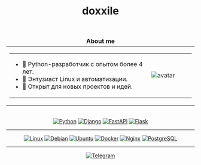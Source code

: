 <!-- 1. ЗАГОЛОВОК -->
<h1 align="center">doxxile</h1>

<br>

<!-- 2. БЛОК "ОБО МНЕ" С КАРТИНКОЙ -->
<div align="center">
  <table align="center">
    <thead align="center">
      <tr>
        <td><b>About me</b></td>
      </tr>
    </thead>
    <tbody>
      <tr>
        <td>
          <table>
            <tr>
              <td>
                <ul>
                  <li>🐍 Python-разработчик с опытом более 4 лет.</li>
                  <li>🐧 Энтузиаст Linux и автоматизации.</li>
                  <li>🚀 Открыт для новых проектов и идей.</li>
                </ul>
              </td>
              <td width="100px">
                <!-- СЮДА ВСТАВЬ ССЫЛКУ НА СВОЮ АВАТАРКУ -->
                <img src="https://avatars.githubusercontent.com/u/226453063?v=4" alt="avatar"/>
              </td>
            </tr>
          </table>
        </td>
      </tr>
    </tbody>
  </table>
</div>

<br>

<!-- 3. БЛОК ЯЗЫКОВ ПРОГРАММИРОВАНИЯ И ФРЕЙМВОРКОВ -->
<div align="center">
  <a href="#"><img alt="Python" src="https://img.shields.io/badge/Python-3776AB?style=for-the-badge&logo=python&logoColor=white"></a>
  <a href="#"><img alt="Django" src="https://img.shields.io/badge/Django-092E20?style=for-the-badge&logo=django&logoColor=white"></a>
  <a href="#"><img alt="FastAPI" src="https://img.shields.io/badge/FastAPI-009688?style=for-the-badge&logo=fastapi&logoColor=white"></a>
  <a href="#"><img alt="Flask" src="https://img.shields.io/badge/Flask-000000?style=for-the-badge&logo=flask&logoColor=white"></a>
</div>

<hr>

<!-- 4. БЛОК ОПЕРАЦИОННЫХ СИСТЕМ И ИНСТРУМЕНТОВ -->
<div align="center">
  <a href="#"><img alt="Linux" src="https://img.shields.io/badge/Linux-FCC624?style=for-the-badge&logo=linux&logoColor=black"></a>
  <a href="#"><img alt="Debian" src="https://img.shields.io/badge/Debian-A81D33?style=for-the-badge&logo=debian&logoColor=white"></a>
  <a href="#"><img alt="Ubuntu" src="https://img.shields.io/badge/Ubuntu-E95420?style=for-the-badge&logo=ubuntu&logoColor=white"></a>
  <a href="#"><img alt="Docker" src="https://img.shields.io/badge/Docker-2496ED?style=for-the-badge&logo=docker&logoColor=white"></a>
  <a href="#"><img alt="Nginx" src="https://img.shields.io/badge/Nginx-009639?style=for-the-badge&logo=nginx&logoColor=white"></a>
  <a href="#"><img alt="PostgreSQL" src="https://img.shields.io/badge/PostgreSQL-4169E1?style=for-the-badge&logo=postgresql&logoColor=white"></a>
</div>

<hr>

<!-- 5. БЛОК КОНТАКТОВ -->
<div align="center">
  <!-- Замени YOUR_TELEGRAM_USERNAME на свой ник -->
  <a href="https://t.me/YOUR_TELEGRAM_USERNAME"><img alt="Telegram" src="https://img.shields.io/badge/Telegram-26A5E4?style=for-the-badge&logo=telegram&logoColor=white"></a>
  <!-- Если есть почта, раскомментируй и замени на свою -->
  <!-- <a href="mailto:your.email@example.com"><img alt="Email" src="https://img.shields.io/badge/Mail-EA4335?style=for-the-badge&logo=gmail&logoColor=white"></a> -->
</div>
